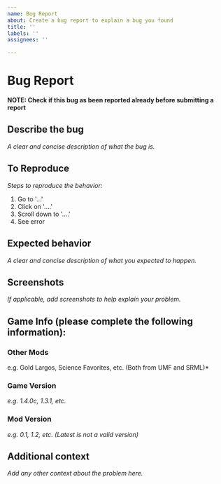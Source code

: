 ```yaml
---
name: Bug Report
about: Create a bug report to explain a bug you found
title: ''
labels: ''
assignees: ''

---
```


# Bug Report

**NOTE: Check if this bug as been reported already before submitting a report**

## Describe the bug
*A clear and concise description of what the bug is.*

## To Reproduce
*Steps to reproduce the behavior:*

1. Go to '...'
2. Click on '....'
3. Scroll down to '....'
4. See error

## Expected behavior
*A clear and concise description of what you expected to happen.*

## Screenshots
*If applicable, add screenshots to help explain your problem.*

## Game Info (please complete the following information):
### Other Mods
e.g. Gold Largos, Science Favorites, etc. (Both from UMF and SRML)*

### Game Version
*e.g. 1.4.0c, 1.3.1, etc.*

### Mod Version
*e.g. 0.1, 1.2, etc. (Latest is not a valid version)*

## Additional context
*Add any other context about the problem here.*